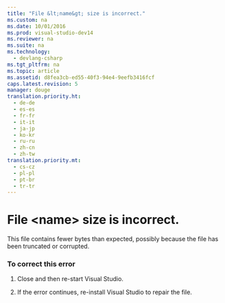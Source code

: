 ```yaml
---
title: "File &lt;name&gt; size is incorrect."
ms.custom: na
ms.date: 10/01/2016
ms.prod: visual-studio-dev14
ms.reviewer: na
ms.suite: na
ms.technology: 
  - devlang-csharp
ms.tgt_pltfrm: na
ms.topic: article
ms.assetid: d8fea3cb-ed55-40f3-94e4-9eefb3416fcf
caps.latest.revision: 5
manager: douge
translation.priority.ht: 
  - de-de
  - es-es
  - fr-fr
  - it-it
  - ja-jp
  - ko-kr
  - ru-ru
  - zh-cn
  - zh-tw
translation.priority.mt: 
  - cs-cz
  - pl-pl
  - pt-br
  - tr-tr
---
```

# File &lt;name&gt; size is incorrect.
This file contains fewer bytes than expected, possibly because the file has been truncated or corrupted.  
  
### To correct this error  
  
1.  Close and then re-start Visual Studio.  
  
2.  If the error continues, re-install Visual Studio to repair the file.